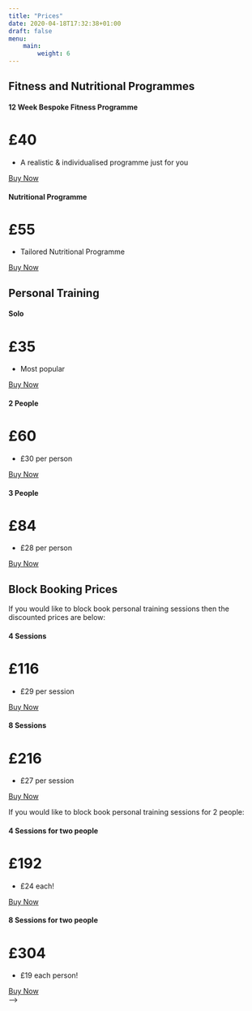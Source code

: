 ```yaml
---
title: "Prices"
date: 2020-04-18T17:32:38+01:00
draft: false
menu:
    main:
        weight: 6
---
```


<!Added by Spud to buy fitness programme online 17/06/2020-->
## Fitness and Nutritional Programmes
<div class="container">
    <div class="card-deck mb-3 text-center">
        <div class="card mb-4 box-shadow">
            <div class="card-header">
                <h4 class="my-0 font-weight-normal">12 Week Bespoke Fitness Programme</h4>
            </div>
            <div class="card-body">
                <h1 class="card-title pricing-card-title">£40</h1>
                <ul class="list-unstyled mt-3 mb-4">
                    <li>A realistic & individualised programme just for you</li>
                </ul>
                <a class="btn btn-lg btn-block btn-info"
                href=https://app.acuityscheduling.com/catalog.php?owner=14767332&action=addCart&clear=1&id=834133> Buy Now</a>
            </div>
        </div>
        <div class="card mb-4 box-shadow">
          <div class="card-header">
              <h4 class="my-0 font-weight-normal">Nutritional Programme</h4>
          </div>
          <div class="card-body">
              <h1 class="card-title pricing-card-title">£55</h1>
              <ul class="list-unstyled mt-3 mb-4">
                  <li>Tailored Nutritional Programme</li>
              </ul>
              <a class="btn btn-lg btn-block btn-info"
                href="https://app.acuityscheduling.com/catalog.php?owner=14767332&action=addCart&clear=1&id=834153"
                role="button"> Buy Now</a>
          </div>
        </div>
    </div>
  </div>
<! End Donna 17/06/20-->   
<!-- Fitness Testing (Basic) £40.00
- Fitness Testing (Full) £55.000-->

<!--Added by Spud 19/04/2020 Including Video PT prices-->

<!--## Online LIVE Personal Training/Relaxing & stretching session

<div class="container">
    <div class="card-deck mb-3 text-center">
        <div class="card mb-4 box-shadow">
            <div class="card-header">
                <h4 class="my-0 font-weight-normal">Solo</h4>
            </div>
            <div class="card-body">
                <h1 class="card-title pricing-card-title">£25</h1>
                <ul class="list-unstyled mt-3 mb-4">
                    <li>Most popular</li>
                </ul>
                <a class="btn btn-lg btn-block btn-info"
                href="https://app.acuityscheduling.com/catalog.php?owner=14767332&action=addCart&clear=1&id=799645"
                role="button"> Buy Now</a>
            </div>
        </div>
        <div class="card mb-4 box-shadow">
            <div class="card-header">
                <h4 class="my-0 font-weight-normal">2 People</h4>
            </div>
            <div class="card-body">
                <h1 class="card-title pricing-card-title">£36</h1>
                <ul class="list-unstyled mt-3 mb-4">
                    <li>£18 per person</li>
                </ul>
                <a class="btn btn-lg btn-block btn-info"
                href="https://app.acuityscheduling.com/catalog.php?owner=14767332&action=addCart&clear=1&id=799646"
                role="button"> Buy Now</a>
            </div>
        </div>
        <div class="card mb-4 box-shadow">
            <div class="card-header">
                <h4 class="my-0 font-weight-normal">3 People</h4>
            </div>
            <div class="card-body">
                <h1 class="card-title pricing-card-title">£45</h1>
                <ul class="list-unstyled mt-3 mb-4">
                    <li>£15 per person</li>
                </ul>
                <a class="btn btn-lg btn-block btn-info"
                href="https://app.acuityscheduling.com/catalog.php?owner=14767332&action=addCart&clear=1&id=799648"
                role="button"> Buy Now</a>
            </div>
        </div>
    </div>
</div>
<!--End of Spud's additions for LIVE online PT-->
## Personal Training

<div class="container">
    <div class="card-deck mb-3 text-center">
        <div class="card mb-4 box-shadow">
            <div class="card-header">
             <h4 class="my-0 font-weight-normal">Solo</h4>
            </div>
          <div class="card-body">
            <h1 class="card-title pricing-card-title">£35</h1>
            <ul class="list-unstyled mt-3 mb-4">
              <li>Most popular</li>
            </ul>
              <a class="btn btn-lg btn-block btn-info"
                href="https://app.acuityscheduling.com/catalog.php?owner=14767332&action=addCart&clear=1&id=1134779"
                role="button"> Buy Now</a>  
          <!--    <a class="btn btn-lg btn-block btn-info" href="https://app.acuityscheduling.com/catalog.php?owner=14767332&action=addCart&clear=1&id=548607">Buy Gift Voucher</a> -->
          </div>
        </div>
        <div class="card mb-4 box-shadow">
          <div class="card-header">
            <h4 class="my-0 font-weight-normal">2 People</h4>
          </div>
          <div class="card-body">
            <h1 class="card-title pricing-card-title">£60</h1>
            <ul class="list-unstyled mt-3 mb-4">
              <li>£30 per person</li>
            </ul>
            <a class="btn btn-lg btn-block btn-info" href="https://app.acuityscheduling.com/catalog.php?owner=14767332&action=addCart&clear=1&id=799646">Buy Now</a>
          </div>
        </div>
        <div class="card mb-4 box-shadow">
          <div class="card-header">
            <h4 class="my-0 font-weight-normal">3 People</h4>
          </div>
          <div class="card-body">
            <h1 class="card-title pricing-card-title">£84</h1>
            <ul class="list-unstyled mt-3 mb-4">
              <li>£28 per person</li>
            </ul>
            <a class="btn btn-lg btn-block btn-info" href="https://app.acuityscheduling.com/catalog.php?owner=14767332&action=addCart&clear=1&id=548610">Buy Now</a>
          </div>
        </div>
      </div>
    </div>

<!--Added by Spud block booking for LIVE online PT-->
## Block Booking Prices

If you would like to block book personal training sessions then the discounted prices are below:

<div class="container">
    <div class="card-deck mb-4 text-center">
        <div class="card mb-3 box-shadow">
            <div class="card-header">
                <h4 class="my-0 font-weight-normal">4 Sessions</h4>
            </div>
            <div class="card-body">
                <h1 class="card-title pricing-card-title">£116</h1>
                <ul class="list-unstyled mt-3 mb-4">
                    <li>£29 per session</li>
                </ul>
                <a class="btn btn-lg btn-block btn-info" href="https://app.acuityscheduling.com/catalog.php?owner=14767332&action=addCart&clear=1&id=799641" role= "button"> Buy Now</a>
            </div>
        </div>
        <div class="card mb-3 box-shadow">
            <div class="card-header">
                <h4 class="my-0 font-weight-normal">8 Sessions</h4>
            </div>
            <div class="card-body">
                <h1 class="card-title pricing-card-title">£216</h1>
                <ul class="list-unstyled mt-3 mb-4">
                    <li>£27 per session</li>
                </ul>
                <a class="btn btn-lg btn-block btn-info" href="https://app.acuityscheduling.com/catalog.php?owner=14767332&action=addCart&clear=1&id=799642" role= "button"> Buy Now</a>
            </div>
        </div>
    </div>
</div>
<!--End Spud additions for block bookings for live online PT-->
      
<!--<!--Added by Spud block booking for LIVE online PT 1:2-->

If you would like to block book personal training sessions for 2 people:

<div class="container">
  <div class="card-deck mb-4 text-center">
        <div class="card mb-3 box-shadow">
          <div class="card-header">
            <h4 class="my-0 font-weight-normal">4 Sessions for two people</h4>
          </div>
          <div class="card-body">
            <h1 class="card-title pricing-card-title">£192</h1>
            <ul class="list-unstyled mt-3 mb-4">
              <li>£24 each!</li>
            </ul>
           <a class="btn btn-lg btn-block btn-info" href="https://app.acuityscheduling.com/catalog.php?owner=14767332&action=addCart&clear=1&id=845385" role= "button"> Buy Now</a>
          </div>
        </div>
        <div class="card mb-3 box-shadow">
          <div class="card-header">
            <h4 class="my-0 font-weight-normal">8 Sessions for two people</h4>
          </div>
          <div class="card-body">
            <h1 class="card-title pricing-card-title">£304</h1>
            <ul class="list-unstyled mt-3 mb-4">
              <li>£19 each person!</li>
            </ul>
            <a class="btn btn-lg btn-block btn-info" href="https://app.acuityscheduling.com/catalog.php?owner=14767332&action=addCart&clear=1&id=845387" role= "button"> Buy Now</a>
          </div>
        </div>
<!--End Spud additions for block bookings for 1:2 for live online PT-->     
      -->

            
<!--## Block Booking Prices for 1:2

If you would like to block book personal training sessions then the discounted prices, which are based on a minimum of 2 hours of personal training a week which are outside or at your home, are below:

<div class="container">
  <div class="card-deck mb-4 text-center">
        <div class="card mb-3 box-shadow">
          <div class="card-header">
            <h4 class="my-0 font-weight-normal">4 Sessions</h4>
          </div>
          <div class="card-body">
            <h1 class="card-title pricing-card-title">£116</h1>
            <ul class="list-unstyled mt-3 mb-4">
              <li>£29 per session</li>
            </ul>
            <a class="btn btn-lg btn-block btn-info" href="https://app.acuityscheduling.com/catalog.php?owner=14767332&action=addCart&clear=1&id=548607">Buy Gift Voucher</a>
          </div>
        </div>
        <div class="card mb-3 box-shadow">
          <div class="card-header">
            <h4 class="my-0 font-weight-normal">8 Sessions</h4>
          </div>
          <div class="card-body">
            <h1 class="card-title pricing-card-title">£224</h1>
            <ul class="list-unstyled mt-3 mb-4">
              <li>£28 per session</li>
            </ul>
            <a class="btn btn-lg btn-block btn-info" href="https://app.acuityscheduling.com/catalog.php?owner=14767332&action=addCart&clear=1&id=548609">Buy Gift Voucher</a>
          </div>
        </div>
        <div class="card mb-3 box-shadow">
          <div class="card-header">
            <h4 class="my-0 font-weight-normal">12 Sessions</h4>
          </div>
          <div class="card-body">
            <h1 class="card-title pricing-card-title">£324</h1>
            <ul class="list-unstyled mt-3 mb-4">
              <li>£27 per session</li>
            </ul>
            <a class="btn btn-lg btn-block btn-info" href="https://app.acuityscheduling.com/catalog.php?owner=14767332&action=addCart&clear=1&id=548610">Buy Gift Voucher</a>
          </div>
        </div>
        <div class="card mb-3 box-shadow">
          <div class="card-header">
            <h4 class="my-0 font-weight-normal">20 Sessions</h4>
          </div>
          <div class="card-body">
            <h1 class="card-title pricing-card-title">£520</h1>
            <ul class="list-unstyled mt-3 mb-4">
              <li>£26 per session</li>
            </ul>
            <a class="btn btn-lg btn-block btn-info" href="https://app.acuityscheduling.com/catalog.php?owner=14767332&action=addCart&clear=1&id=548610">Buy Gift Voucher</a>
          </div>
        </div>
    </div>
</div>

Discounts when you train with a friend. Block book 1:2 personal training sessions!

If you would like to block book personal training sessions for **yourself and another** to train at the same time then the discounted prices, which are based on at least 2 hours of personal training a week which are outside or at your home, are below:

<div class="container">
  <div class="card-deck mb-4 text-center">
        <div class="card mb-3 box-shadow">
          <div class="card-header">
            <h4 class="my-0 font-weight-normal">4 Sessions</h4>
          </div>
          <div class="card-body">
            <h1 class="card-title pricing-card-title">£132</h1>
            <ul class="list-unstyled mt-3 mb-4">
              <li>£33 per session</li>
            </ul>
            <a class="btn btn-lg btn-block btn-info" href="https://app.acuityscheduling.com/catalog.php?owner=14767332&action=addCart&clear=1&id=548607">Buy Gift Voucher</a>
          </div>
        </div>
        <div class="card mb-3 box-shadow">
          <div class="card-header">
            <h4 class="my-0 font-weight-normal">8 Sessions</h4>
          </div>
          <div class="card-body">
            <h1 class="card-title pricing-card-title">£256</h1>
            <ul class="list-unstyled mt-3 mb-4">
              <li>£32 per session</li>
            </ul>
            <a class="btn btn-lg btn-block btn-info" href="https://app.acuityscheduling.com/catalog.php?owner=14767332&action=addCart&clear=1&id=548609">Buy Gift Voucher</a>
          </div>
        </div>
        <div class="card mb-3 box-shadow">
          <div class="card-header">
            <h4 class="my-0 font-weight-normal">12 Sessions</h4>
          </div>
          <div class="card-body">
            <h1 class="card-title pricing-card-title">£372</h1>
            <ul class="list-unstyled mt-3 mb-4">
              <li>£31 per session</li>
            </ul>
            <a class="btn btn-lg btn-block btn-info" href="https://app.acuityscheduling.com/catalog.php?owner=14767332&action=addCart&clear=1&id=548610">Buy Gift Voucher</a>
          </div>
        </div>
        <div class="card mb-3 box-shadow">
          <div class="card-header">
            <h4 class="my-0 font-weight-normal">20 Sessions</h4>
          </div>
          <div class="card-body">
            <h1 class="card-title pricing-card-title">£600</h1>
            <ul class="list-unstyled mt-3 mb-4">
              <li>£30 per session</li>
            </ul>
            <a class="btn btn-lg btn-block btn-info" href="https://app.acuityscheduling.com/catalog.php?owner=14767332&action=addCart&clear=1&id=548610">Buy Gift Voucher</a>
          </div>
        </div>
    </div>
</div>

</div>-->
